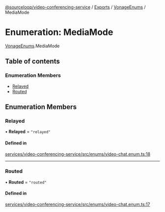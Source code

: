 [@sourceloop/video-conferencing-service](../README.md) / [Exports](../modules.md) / [VonageEnums](../modules/VonageEnums.md) / MediaMode

# Enumeration: MediaMode

[VonageEnums](../modules/VonageEnums.md).MediaMode

## Table of contents

### Enumeration Members

- [Relayed](VonageEnums.MediaMode.md#relayed)
- [Routed](VonageEnums.MediaMode.md#routed)

## Enumeration Members

### Relayed

• **Relayed** = ``"relayed"``

#### Defined in

[services/video-conferencing-service/src/enums/video-chat.enum.ts:18](https://github.com/sourcefuse/loopback4-microservice-catalog/blob/53060ad88/services/video-conferencing-service/src/enums/video-chat.enum.ts#L18)

___

### Routed

• **Routed** = ``"routed"``

#### Defined in

[services/video-conferencing-service/src/enums/video-chat.enum.ts:17](https://github.com/sourcefuse/loopback4-microservice-catalog/blob/53060ad88/services/video-conferencing-service/src/enums/video-chat.enum.ts#L17)
